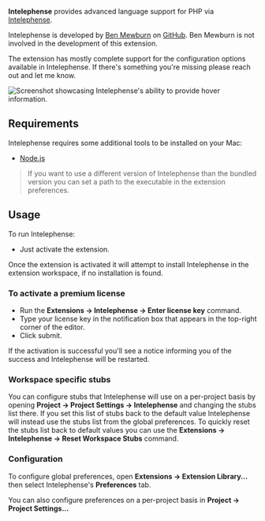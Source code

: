 <!--
👋 Hello! As Nova users browse the extensions library, a good README can help them understand what your extension does, how it works, and what setup or configuration it may require.

Not every extension will need every item described below. Use your best judgement when deciding which parts to keep to provide the best experience for your new users.

💡 Quick Tip! As you edit this README template, you can preview your changes by selecting **Extensions → Activate Project as Extension**, opening the Extension Library, and selecting "Intelephense" in the sidebar.

Let's get started!
-->

<!--
🎈 Include a brief description of the features your extension provides. For example:
-->

**Intelephense** provides advanced language support for PHP via [Intelephense](https://intelephense.com/).

Intelephense is developed by [Ben Mewburn](https://github.com/bmewburn) on [GitHub](https://github.com/bmewburn/vscode-intelephense/). Ben Mewburn is not involved in the development of this extension.

The extension has mostly complete support for the configuration options available in Intelephense. If there's something you're missing please reach out and let me know.

![Screenshot showcasing Intelephense's ability to provide hover information.](https://git.sr.ht/~reykjalin/nova-intelephense/blob/eef07bbe269d786240f68f38be42444090b98a7f/intelephense.novaextension/Screenshots/demo.webp)

<!--
🎈 It can also be helpful to include a screenshot or GIF showing your extension in action:
-->

## Requirements

<!--
🎈 If your extension depends on external processes or tools that users will need to have, it's helpful to list those and provide links to their installers:
-->

Intelephense requires some additional tools to be installed on your Mac:

- [Node.js](https://nodejs.org/en/)

<!--
✨ Providing tips, tricks, or other guides for installing or configuring external dependencies can go a long way toward helping your users have a good setup experience:
-->

> If you want to use a different version of Intelephense than the bundled version you can set a path to the executable in the extension preferences.

## Usage

<!--
🎈 If your extension provides features that are invoked manually, consider describing those options for users:
-->

To run Intelephense:

- Just activate the extension.

Once the extension is activated it will attempt to install Intelephense in the extension workspace, if no installation is found.

<!--
🎈 Alternatively, if your extension runs automatically (as in the case of a validator), consider showing users what they can expect to see:
-->

### To activate a premium license

- Run the **Extensions → Intelephense → Enter license key** command.
- Type your license key in the notification box that appears in the top-right corner of the editor.
- Click submit.

If the activation is successful you'll see a notice informing you of the success and Intelephense will be restarted.

### Workspace specific stubs

You can configure stubs that Intelephense will use on a per-project basis by opening **Project → Project Settings → Intelephense** and changing the stubs list there.
If you set this list of stubs back to the default value Intelephense will instead use the stubs list from the global preferences.
To quickly reset the stubs list back to default values you can use the **Extensions → Intelephense → Reset Workspace Stubs** command.

### Configuration

<!--
🎈 If your extension offers global- or workspace-scoped preferences, consider pointing users toward those settings. For example:
-->

To configure global preferences, open **Extensions → Extension Library...** then select Intelephense's **Preferences** tab.

You can also configure preferences on a per-project basis in **Project → Project Settings...**

<!--
👋 That's it! Happy developing!

P.S. If you'd like, you can remove these comments before submitting your extension 😉
-->
